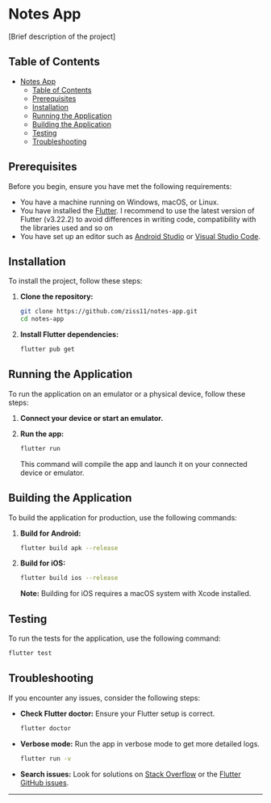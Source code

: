# Notes App

[Brief description of the project]

## Table of Contents

- [Notes App](#notes-app)
  - [Table of Contents](#table-of-contents)
  - [Prerequisites](#prerequisites)
  - [Installation](#installation)
  - [Running the Application](#running-the-application)
  - [Building the Application](#building-the-application)
  - [Testing](#testing)
  - [Troubleshooting](#troubleshooting)

## Prerequisites

Before you begin, ensure you have met the following requirements:

- You have a machine running on Windows, macOS, or Linux.
- You have installed the [Flutter](https://flutter.dev/docs/get-started/install). I recommend to use the latest version of Flutter (v3.22.2) to avoid differences in writing code, compatibility with the libraries used and so on
- You have set up an editor such as [Android Studio](https://developer.android.com/studio) or [Visual Studio Code](https://code.visualstudio.com/).

## Installation

To install the project, follow these steps:

1. **Clone the repository:**

   ```sh
   git clone https://github.com/ziss11/notes-app.git
   cd notes-app
   ```

2. **Install Flutter dependencies:**

   ```sh
   flutter pub get
   ```

## Running the Application

To run the application on an emulator or a physical device, follow these steps:

1. **Connect your device or start an emulator.**

2. **Run the app:**

   ```sh
   flutter run
   ```

   This command will compile the app and launch it on your connected device or emulator.

## Building the Application

To build the application for production, use the following commands:

1. **Build for Android:**

   ```sh
   flutter build apk --release
   ```

2. **Build for iOS:**

   ```sh
   flutter build ios --release
   ```

   **Note:** Building for iOS requires a macOS system with Xcode installed.

## Testing

To run the tests for the application, use the following command:

```sh
flutter test
```

## Troubleshooting

If you encounter any issues, consider the following steps:

- **Check Flutter doctor:** Ensure your Flutter setup is correct.

  ```sh
  flutter doctor
  ```

- **Verbose mode:** Run the app in verbose mode to get more detailed logs.

  ```sh
  flutter run -v
  ```

- **Search issues:** Look for solutions on [Stack Overflow](https://stackoverflow.com/questions/tagged/flutter) or the [Flutter GitHub issues](https://github.com/flutter/flutter/issues).

---
